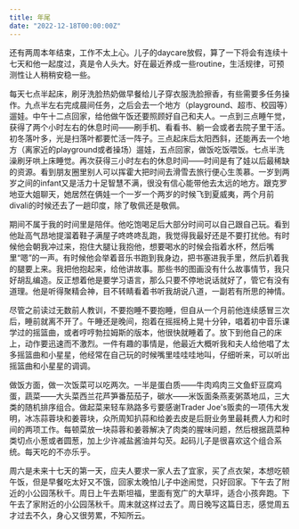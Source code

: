 ```yaml
---
title: 年尾
date: "2022-12-18T00:00:00Z"
---
```


还有两周本年结束，工作不太上心。儿子的daycare放假，算了一下将会有连续十七天和他一起度过，真是令人头大。好在最近养成一些routine，生活规律，可预测性让人稍稍安稳一些。

每天七点半起床，刷牙洗脸热奶做早餐给儿子穿衣服洗脸擦香，有些需要多任务操作。九点半左右完成晨间任务，之后会去一个地方（playground、超市、校园等）遛娃。中午十二点回家，给他做午饭还要照顾好自己和夫人。一点到三点睡午觉，获得了两个小时左右的休息时间——刷手机、看看书、躺一会或者去院子里干活。初冬落叶多，光是扫落叶都要忙活一阵子。三点起床后太阳西斜，还能再去一个地方（离家近的playground或者操场）遛娃，五点回家，做饭吃饭喂饭。七点半洗澡刷牙哄上床睡觉。再次获得三小时左右的休息时间——时间是有了娃以后最稀缺的资源。看到朋友圈里别人可以挥霍大把时间去滑雪去旅行便心生羡慕。一岁到两岁之间的infant又是活力十足智慧不满，很没有信心能带他去太远的地方。跟克罗地亚大姐聊天，她居然在俩娃一个一岁一个两岁的时候飞到夏威夷，两个月前divali的时候还去了一趟印度，除了敬佩还是敬佩。

期间不属于我的时间里是陪伴。他吃饱喝足后大部分时间可以自己跟自己玩。看到他趾高气昂地提溜着鞋子满屋子咚咚咚乱跑，我觉得我最好还是不要打扰他。有时候他会朝我冲过来，抱住大腿让我抱他，想要喝水的时候会指着水杯，然后嘴里“嗯”的一声。有时候他会举着音乐书跑到我身边，把书塞进我手里，然后扒着我的腿要上来。我把他抱起来，给他讲故事。那些书的图画没有什么故事情节，我只好胡乱编造。反正想着他是要学习语言，那么只要不停地说话就好了，管它有没有道理。他是听得聚精会神，目不转睛看着书听我胡说八道，一副若有所思的神情。

尽管之前读过无数前人教训，不要抱睡不要抱睡，但自从一个月前他连续感冒三次后，睡前就离不开了。午睡还是晚间，抱着在摇摇椅上晃十分钟，唱着初中音乐课学过的摇篮曲，或者哼哼勃拉姆斯的版本，他很快就睡着了。放下到他自己的床上，动作要迅速而不激烈。一件有趣的事情是，他最近大概听我和夫人给他唱了太多摇篮曲和小星星，他经常在自己玩的时候嘴里哇哇哇地叫，仔细听来，可以听出摇篮曲和小星星的调调。

做饭方面，做一次饭菜可以吃两次。一半是蛋白质——牛肉鸡肉三文鱼虾豆腐鸡蛋，蔬菜——大头菜西兰花芦笋番茄茄子，碳水——米饭面条燕麦粥蒸地瓜，三大类的随机排序组合。做起菜来轻车熟路多亏要感谢Trader Joe's贩卖的一项伟大发明，冰冻蒜蓉块和姜蓉块，众所周知扒蒜和给姜去皮是后厨业务里最耗费人力和时间的两项工作。每顿菜放一块蒜蓉和姜蓉解决了肉类的腥味问题，然后根据蔬菜种类切点小葱或者圆葱，加上少许减盐酱油并勾芡。起码儿子是很喜欢这个组合系统。每天吃的不亦乐乎。

周六是未来十七天的第一天，应夫人要求一家人去了宜家，买了点衣架，本想吃顿午饭，但是早餐吃太好又不饿，回家太晚怕儿子中途闹觉，只好回家。下午去了附近的小公园荡秋千。周日上午去斯坦福，里面有宽广的大草坪，适合小孩奔跑。下午去了家附近的小公园荡秋千。周末就这样过去了。周日晚写这篇日志，感觉周五才过去不久，身心又很劳累，不知所云。

